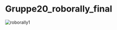 # Gruppe20_roborally_final

![roborally1](https://user-images.githubusercontent.com/71657588/178967981-ef37881b-21b7-462f-acbc-3e3988998d41.png)
